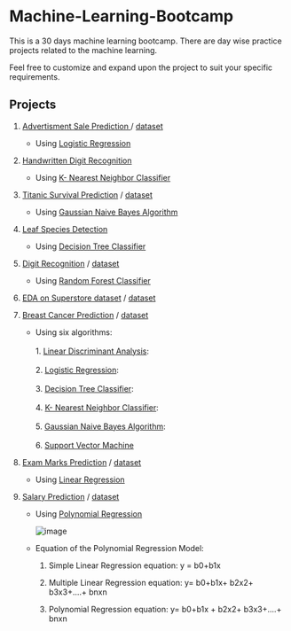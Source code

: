 # Machine-Learning-Bootcamp
This is a 30 days machine learning bootcamp. There are day wise practice projects related to the machine learning.

Feel free to customize and expand upon the project to suit your specific requirements.

## Projects

1. [Advertisment Sale Prediction ](./notebooks/Ad.%20Sales%20Prediction.ipynb) / [dataset](./datasets/Ad.%20Sales%20Prediction.csv)
   
   - Using [Logistic Regression](https://scikit-learn.org/stable/modules/generated/sklearn.linear_model.LogisticRegression.html)
     
2. [Handwritten Digit Recognition](./notebooks/Handwritten_Digit_Recognition.ipynb)
   
   - Using  [K- Nearest Neighbor Classifier](https://scikit-learn.org/stable/modules/generated/sklearn.neighbors.KNeighborsClassifier.html)
    
3. [Titanic Survival Prediction](./notebooks/Titanic%20Survival%20Prediction_NavieBayes.ipynb) / [dataset](./datasets/titanic.csv)
   
   - Using [Gaussian Naive Bayes Algorithm](https://scikit-learn.org/stable/modules/naive_bayes.html)
  
4. [Leaf Species Detection](./notebooks/Leaf%20Species%20Detection.ipynb)

   - Using [Decision Tree Classifier](https://scikit-learn.org/stable/modules/tree.html)

5. [Digit Recognition](./notebooks/Digit%20Recognition_Random%20Forest.ipynb) / [dataset](./datasets/digit_recognition)
   
   - Using  [Random Forest Classifier](https://scikit-learn.org/stable/modules/generated/sklearn.ensemble.RandomForestClassifier.html)

6. [EDA on Superstore dataset](./notebooks/EDA%20on%20Superstore%20dataset.ipynb) / [dataset](//datasets/Superstore.csv)

7. [Breast Cancer Prediction](./notebooks/Breast%20Cancer%20Detection_various%20ML%20algorithms.ipynb) / [dataset](//datasets/breast_cancer.csv)

   - Using six algorithms:<br>     
           1. [Linear Discriminant Analysis](https://scikit-learn.org/stable/modules/generated/sklearn.discriminant_analysis.LinearDiscriminantAnalysis.html):<br>  
           2. [Logistic Regression](https://scikit-learn.org/stable/modules/generated/sklearn.linear_model.LogisticRegression.html):<br>  
           3. [Decision Tree Classifier](https://scikit-learn.org/stable/modules/generated/sklearn.tree.DecisionTreeClassifier.html):<br>  
           4. [K- Nearest Neighbor Classifier](https://scikit-learn.org/stable/modules/generated/sklearn.neighbors.KNeighborsClassifier.html):<br>  
           5. [Gaussian Naive Bayes Algorithm](https://scikit-learn.org/stable/modules/naive_bayes.html):<br>  
           6. [Support Vector Machine](https://scikit-learn.org/stable/modules/generated/sklearn.svm.LinearSVC.html)

8. [Exam Marks Prediction](./notebooks/Exam%20Marks%20Prediction_Linear%20Regression.ipynb) / [dataset](./datasets/Exam%20marks.csv)

   - Using [Linear Regression](https://scikit-learn.org/stable/modules/generated/sklearn.linear_model.LinearRegression.html)

9. [Salary Prediction](./notebooks/Salary%20Predict_Polynomial%20Regression.ipynb) / [dataset](./datasets/Salaries.csv)

    - Using [Polynomial Regression](https://www.javatpoint.com/machine-learning-polynomial-regression)
      
      ![image](https://github.com/thisarakaushan/Machine-Learning-Bootcamp/assets/125348115/9d08d9bf-da71-468f-bd04-3064ab613e35)
    - Equation of the Polynomial Regression Model:
      
         1. Simple Linear Regression equation:    y = b0+b1x        

         2. Multiple Linear Regression equation:  y= b0+b1x+ b2x2+ b3x3+....+ bnxn        

         3. Polynomial Regression equation:       y= b0+b1x + b2x2+ b3x3+....+ bnxn         

